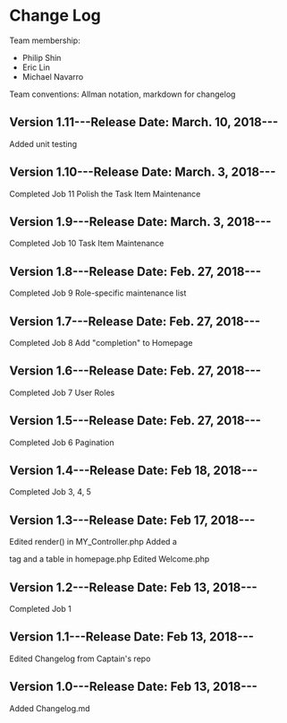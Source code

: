 # Change Log

Team membership:
- Philip Shin
- Eric Lin
- Michael Navarro

Team conventions: Allman notation, markdown for changelog

## Version 1.11---Release Date: March. 10, 2018---

Added unit testing

## Version 1.10---Release Date: March. 3, 2018---

Completed Job 11 Polish the Task Item Maintenance

## Version 1.9---Release Date: March. 3, 2018---

Completed Job 10 Task Item Maintenance

## Version 1.8---Release Date: Feb. 27, 2018---

Completed Job 9 Role-specific maintenance list

## Version 1.7---Release Date: Feb. 27, 2018---

Completed Job 8 Add "completion" to Homepage

## Version 1.6---Release Date: Feb. 27, 2018---

Completed Job 7 User Roles

## Version 1.5---Release Date: Feb. 27, 2018---

Completed Job 6 Pagination

## Version 1.4---Release Date: Feb 18, 2018---

Completed Job 3, 4, 5

## Version 1.3---Release Date: Feb 17, 2018---

Edited render() in MY_Controller.php 
Added a <div> tag and a table in homepage.php 
Edited Welcome.php

## Version 1.2---Release Date: Feb 13, 2018---

Completed Job 1

## Version 1.1---Release Date: Feb 13, 2018---

Edited Changelog from Captain's repo

## Version 1.0---Release Date: Feb 13, 2018---

Added Changelog.md
